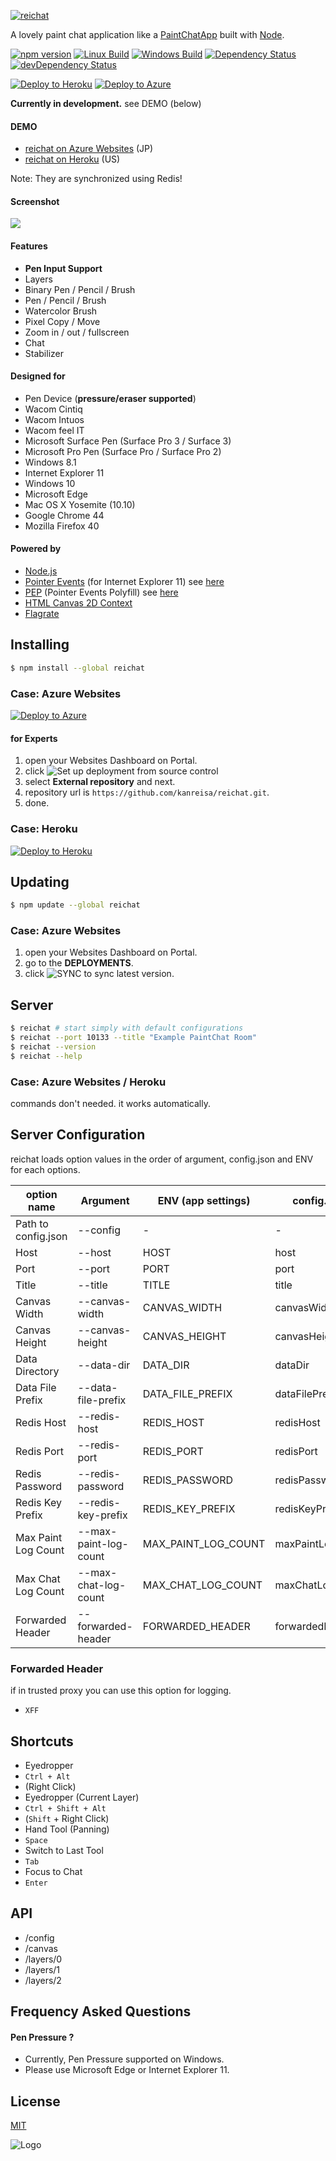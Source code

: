 [![reichat](https://yabumi.cc/14bc26704ec04392c1627b2a.svg)](https://github.com/kanreisa/reichat)

A lovely paint chat application like a [PaintChatApp](http://hp.vector.co.jp/authors/VA016309/paintchat/download.html) built with [Node](https://nodejs.org/).

[![npm version][npm-img]][npm-url]
[![Linux Build][travis-img]][travis-url]
[![Windows Build][appveyor-img]][appveyor-url]
[![Dependency Status][dep-img]][dep-url]
[![devDependency Status][devdep-img]][devdep-url]

[![Deploy to Heroku](https://www.herokucdn.com/deploy/button.png)](https://heroku.com/deploy)
[![Deploy to Azure](https://azuredeploy.net/deploybutton.png?_nonce=1425633252963)](https://azuredeploy.net/?repository=https://github.com/kanreisa/reichat)

**Currently in development.** see DEMO (below)

#### DEMO

* [reichat on Azure Websites](https://reichat-dev.azurewebsites.net/) (JP)
* [reichat on Heroku](https://reichat-dev.herokuapp.com/) (US)

Note: They are synchronized using Redis!

#### Screenshot

![](https://yabumi.cc/14b8d9ec1e1979afb2215b23.png)

#### Features

* **Pen Input Support**
* Layers
* Binary Pen / Pencil / Brush
* Pen / Pencil / Brush
* Watercolor Brush
* Pixel Copy / Move
* Zoom in / out / fullscreen
* Chat
* Stabilizer

#### Designed for

* Pen Device (**pressure/eraser supported**)
 * Wacom Cintiq
 * Wacom Intuos
 * Wacom feel IT
 * Microsoft Surface Pen (Surface Pro 3 / Surface 3)
 * Microsoft Pro Pen (Surface Pro / Surface Pro 2)
* Windows 8.1
 * Internet Explorer 11
* Windows 10
 * Microsoft Edge
* Mac OS X Yosemite (10.10)
 * Google Chrome 44
 * Mozilla Firefox 40

#### Powered by

* [Node.js](http://nodejs.org/)
* [Pointer Events](http://www.w3.org/TR/pointerevents/) (for Internet Explorer 11) see [here](https://msdn.microsoft.com/en-us/library/ie/dn433244(v=vs.85).aspx)
* [PEP](https://github.com/jquery/PEP) (Pointer Events Polyfill) see [here](https://msopentech.com/blog/2014/12/17/jquery-adopts-pointer-events/)
* [HTML Canvas 2D Context](http://www.w3.org/TR/2dcontext/)
* [Flagrate](https://flagrate.org/)

## Installing

```bash
$ npm install --global reichat
```

### Case: Azure Websites

[![Deploy to Azure](https://azuredeploy.net/deploybutton.png?_nonce=1425633252963)](https://azuredeploy.net/?repository=https://github.com/kanreisa/reichat)

#### for Experts

1. open your Websites Dashboard on Portal.
2. click ![Set up deployment from source control](https://yabumi.cc/14b721a34bddfc874d1b3f1e.png)
3. select **External repository** and next.
4. repository url is `https://github.com/kanreisa/reichat.git`.
5. done.

### Case: Heroku

[![Deploy to Heroku](https://www.herokucdn.com/deploy/button.png)](https://heroku.com/deploy)

## Updating

```bash
$ npm update --global reichat
```

### Case: Azure Websites

1. open your Websites Dashboard on Portal.
2. go to the **DEPLOYMENTS**.
3. click ![SYNC](https://yabumi.cc/14b72219570b23ac4cf1d530.png) to sync latest version.

## Server

```bash
$ reichat # start simply with default configurations
$ reichat --port 10133 --title "Example PaintChat Room"
$ reichat --version
$ reichat --help
```
### Case: Azure Websites / Heroku

commands don't needed. it works automatically.

## Server Configuration

reichat loads option values in the order of argument, config.json and ENV for each options.

option name         | Argument              | ENV (app settings)  | config.json      | default value
--------------------|-----------------------|---------------------|------------------|--------------
Path to config.json | --config              | -                   | -                | -
Host                | --host                | HOST                | host             | 0.0.0.0
Port                | --port                | PORT                | port             | 10133
Title               | --title               | TITLE               | title            | PaintChat
Canvas Width        | --canvas-width        | CANVAS_WIDTH        | canvasWidth      | 1920
Canvas Height       | --canvas-height       | CANVAS_HEIGHT       | canvasHeight     | 1080
Data Directory      | --data-dir            | DATA_DIR            | dataDir          | (tmpdir)
Data File Prefix    | --data-file-prefix    | DATA_FILE_PREFIX    | dataFilePrefix   | reichat_
Redis Host          | --redis-host          | REDIS_HOST          | redisHost        | -
Redis Port          | --redis-port          | REDIS_PORT          | redisPort        | 6379
Redis Password      | --redis-password      | REDIS_PASSWORD      | redisPassword    | -
Redis Key Prefix    | --redis-key-prefix    | REDIS_KEY_PREFIX    | redisKeyPrefix   | -
Max Paint Log Count | --max-paint-log-count | MAX_PAINT_LOG_COUNT | maxPaintLogCount | 2000
Max Chat Log Count  | --max-chat-log-count  | MAX_CHAT_LOG_COUNT  | maxChatLogCount  | 100
Forwarded Header    | --forwarded-header    | FORWARDED_HEADER    | forwardedHeader  | -

### Forwarded Header

if in trusted proxy you can use this option for logging.
* `XFF`

## Shortcuts

* Eyedropper
 * `Ctrl + Alt`
 * (Right Click)
* Eyedropper (Current Layer)
 * `Ctrl + Shift + Alt`
 * (`Shift` + Right Click)
* Hand Tool (Panning)
 * `Space`
* Switch to Last Tool
 * `Tab`
* Focus to Chat
 * `Enter`

## API

* /config
* /canvas
* /layers/0
* /layers/1
* /layers/2

## Frequency Asked Questions

#### Pen Pressure ?
* Currently, Pen Pressure supported on Windows.
* Please use Microsoft Edge or Internet Explorer 11.

## License

[MIT](LICENSE)

![Logo](https://yabumi.cc/14b08e54b51e2abe7c7a55c7.svg)

[npm-img]: https://img.shields.io/npm/v/reichat.svg
[npm-url]: https://npmjs.org/package/reichat
[travis-img]: https://img.shields.io/travis/kanreisa/reichat.svg
[travis-url]: https://travis-ci.org/kanreisa/reichat
[appveyor-img]: https://img.shields.io/appveyor/ci/kanreisa/reichat.svg
[appveyor-url]: https://ci.appveyor.com/project/kanreisa/reichat
[dep-img]: https://david-dm.org/kanreisa/reichat.svg
[dep-url]: https://david-dm.org/kanreisa/reichat
[devdep-img]: https://david-dm.org/kanreisa/reichat/dev-status.svg
[devdep-url]: https://david-dm.org/kanreisa/reichat#info=devDependencies
